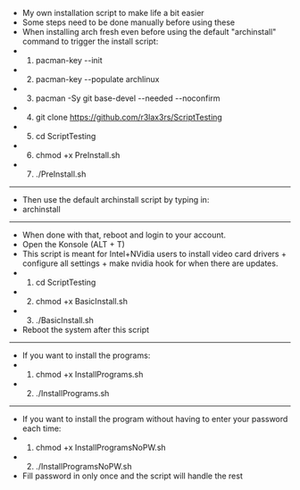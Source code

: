 -   My own installation script to make life a bit easier
-   Some steps need to be done manually before using these
-   When installing arch fresh even before using the default "archinstall" command to trigger the install script:
-   1. pacman-key --init
-   2. pacman-key --populate archlinux
-   3. pacman -Sy git base-devel --needed --noconfirm
-   4. git clone https://github.com/r3lax3rs/ScriptTesting
-   5. cd ScriptTesting
-   6. chmod +x PreInstall.sh
-   7. ./PreInstall.sh
---
-  Then use the default archinstall script by typing in:
-  archinstall
---
-  When done with that, reboot and login to your account.
-  Open the Konsole (ALT + T)
-  This script is meant for Intel+NVidia users to install video card drivers + configure all settings + make nvidia hook for when there are updates.
-  1. cd ScriptTesting
-  2. chmod +x BasicInstall.sh
-  3. ./BasicInstall.sh
- Reboot the system after this script
---
- If you want to install the programs:
- 1. chmod +x InstallPrograms.sh
- 2. ./InstallPrograms.sh
---
- If you want to install the program without having to enter your password each time:
- 1. chmod +x InstallProgramsNoPW.sh
- 2. ./InstallProgramsNoPW.sh
- Fill password in only once and the script will handle the rest
